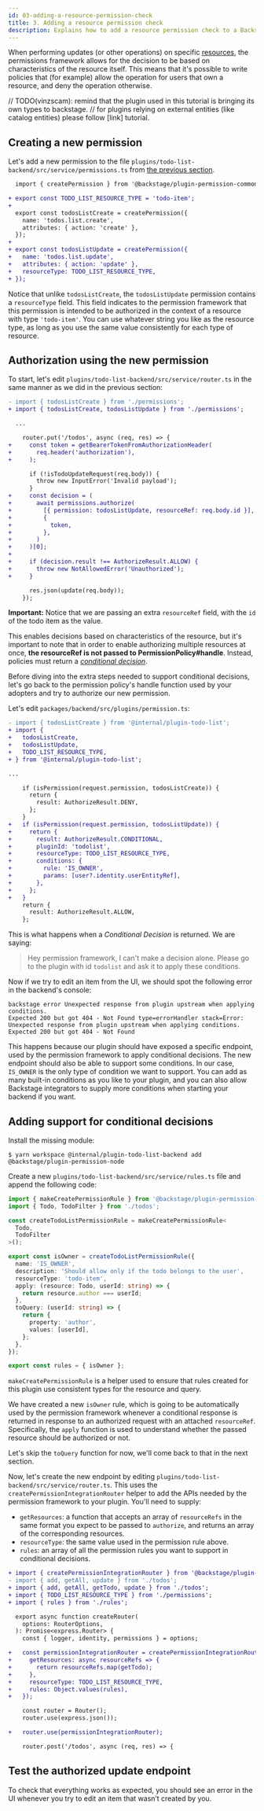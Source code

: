 ```yaml
---
id: 03-adding-a-resource-permission-check
title: 3. Adding a resource permission check
description: Explains how to add a resource permission check to a Backstage plugin
---
```


When performing updates (or other operations) on specific [resources](../concepts.md#resources-and-rules), the permissions framework allows for the decision to be based on characteristics of the resource itself. This means that it's possible to write policies that (for example) allow the operation for users that own a resource, and deny the operation otherwise.

// TODO(vinzscam): remind that the plugin used in this tutorial is bringing its own types to backstage.
// for plugins relying on external entities (like catalog entities) please follow [link] tutorial.

## Creating a new permission

Let's add a new permission to the file `plugins/todo-list-backend/src/service/permissions.ts` from [the previous section](./02-adding-a-basic-permission-check.md).

```diff
  import { createPermission } from '@backstage/plugin-permission-common';

+ export const TODO_LIST_RESOURCE_TYPE = 'todo-item';
+
  export const todosListCreate = createPermission({
    name: 'todos.list.create',
    attributes: { action: 'create' },
  });
+
+ export const todosListUpdate = createPermission({
+   name: 'todos.list.update',
+   attributes: { action: 'update' },
+   resourceType: TODO_LIST_RESOURCE_TYPE,
+ });
```

Notice that unlike `todosListCreate`, the `todosListUpdate` permission contains a `resourceType` field. This field indicates to the permission framework that this permission is intended to be authorized in the context of a resource with type `'todo-item'`. You can use whatever string you like as the resource type, as long as you use the same value consistently for each type of resource.

## Authorization using the new permission

To start, let's edit `plugins/todo-list-backend/src/service/router.ts` in the same manner as we did in the previous section:

```diff
- import { todosListCreate } from './permissions';
+ import { todosListCreate, todosListUpdate } from './permissions';

  ...

    router.put('/todos', async (req, res) => {
+     const token = getBearerTokenFromAuthorizationHeader(
+       req.header('authorization'),
+     );

      if (!isTodoUpdateRequest(req.body)) {
        throw new InputError('Invalid payload');
      }
+     const decision = (
+       await permissions.authorize(
+         [{ permission: todosListUpdate, resourceRef: req.body.id }],
+         {
+           token,
+         },
+       )
+     )[0];
+
+     if (decision.result !== AuthorizeResult.ALLOW) {
+       throw new NotAllowedError('Unauthorized');
+     }

      res.json(update(req.body));
    });
```

**Important:** Notice that we are passing an extra `resourceRef` field, with the `id` of the todo item as the value.

This enables decisions based on characteristics of the resource, but it's important to note that in order to enable authorizing multiple resources at once, **the resourceRef is not passed to PermissionPolicy#handle**. Instead, policies must return a [_conditional decision_](../writing-a-policy.md#conditional-decisions).

Before diving into the extra steps needed to support conditional decisions, let's go back to the permission policy's handle function used by your adopters and try to authorize our new permission.

Let's edit `packages/backend/src/plugins/permission.ts`:

```diff
- import { todosListCreate } from '@internal/plugin-todo-list';
+ import {
+   todosListCreate,
+   todosListUpdate,
+   TODO_LIST_RESOURCE_TYPE,
+ } from '@internal/plugin-todo-list';

...

    if (isPermission(request.permission, todosListCreate)) {
      return {
        result: AuthorizeResult.DENY,
      };
    }
+   if (isPermission(request.permission, todosListUpdate)) {
+     return {
+       result: AuthorizeResult.CONDITIONAL,
+       pluginId: 'todolist',
+       resourceType: TODO_LIST_RESOURCE_TYPE,
+       conditions: {
+         rule: 'IS_OWNER',
+         params: [user?.identity.userEntityRef],
+       },
+     };
+   }
    return {
      result: AuthorizeResult.ALLOW,
    };
```

This is what happens when a _Conditional Decision_ is returned. We are saying:

> Hey permission framework, I can't make a decision alone. Please go to the plugin with id `todolist` and ask it to apply these conditions.

Now if we try to edit an item from the UI, we should spot the following error in the backend's console:

```
backstage error Unexpected response from plugin upstream when applying conditions.
Expected 200 but got 404 - Not Found type=errorHandler stack=Error:
Unexpected response from plugin upstream when applying conditions. Expected 200 but got 404 - Not Found
```

This happens because our plugin should have exposed a specific endpoint, used by the permission framework to apply conditional decisions. The new endpoint should also be able to support some conditions. In our case, `IS_OWNER` is the only type of condition we want to support. You can add as many built-in conditions as you like to your plugin, and you can also allow Backstage integrators to supply more conditions when starting your backend if you want.

## Adding support for conditional decisions

Install the missing module:

```
$ yarn workspace @internal/plugin-todo-list-backend add @backstage/plugin-permission-node
```

Create a new `plugins/todo-list-backend/src/service/rules.ts` file and append the following code:

```typescript
import { makeCreatePermissionRule } from '@backstage/plugin-permission-node';
import { Todo, TodoFilter } from './todos';

const createTodoListPermissionRule = makeCreatePermissionRule<
  Todo,
  TodoFilter
>();

export const isOwner = createTodoListPermissionRule({
  name: 'IS_OWNER',
  description: 'Should allow only if the todo belongs to the user',
  resourceType: 'todo-item',
  apply: (resource: Todo, userId: string) => {
    return resource.author === userId;
  },
  toQuery: (userId: string) => {
    return {
      property: 'author',
      values: [userId],
    };
  },
});

export const rules = { isOwner };
```

`makeCreatePermissionRule` is a helper used to ensure that rules created for this plugin use consistent types for the resource and query.

We have created a new `isOwner` rule, which is going to be automatically used by the permission framework whenever a conditional response is returned in response to an authorized request with an attached `resourceRef`.
Specifically, the `apply` function is used to understand whether the passed resource should be authorized or not.

Let's skip the `toQuery` function for now, we'll come back to that in the next section.

Now, let's create the new endpoint by editing `plugins/todo-list-backend/src/service/router.ts`. This uses the `createPermissionIntegrationRouter` helper to add the APIs needed by the permission framework to your plugin. You'll need to supply:

- `getResources`: a function that accepts an array of `resourceRefs` in the same format you expect to be passed to `authorize`, and returns an array of the corresponding resources.
- `resourceType`: the same value used in the permission rule above.
- `rules`: an array of all the permission rules you want to support in conditional decisions.

```diff
+ import { createPermissionIntegrationRouter } from '@backstage/plugin-permission-node';
- import { add, getAll, update } from './todos';
+ import { add, getAll, getTodo, update } from './todos';
+ import { TODO_LIST_RESOURCE_TYPE } from './permissions';
+ import { rules } from './rules';

  export async function createRouter(
    options: RouterOptions,
  ): Promise<express.Router> {
    const { logger, identity, permissions } = options;

+   const permissionIntegrationRouter = createPermissionIntegrationRouter({
+     getResources: async resourceRefs => {
+       return resourceRefs.map(getTodo);
+     },
+     resourceType: TODO_LIST_RESOURCE_TYPE,
+     rules: Object.values(rules),
+   });

    const router = Router();
    router.use(express.json());

+   router.use(permissionIntegrationRouter);

    router.post('/todos', async (req, res) => {
```

## Test the authorized update endpoint

To check that everything works as expected, you should see an error in the UI whenever you try to edit an item that wasn’t created by you.

